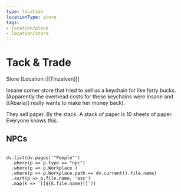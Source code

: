 ```yaml
---
type: location
locationType: store
tags:
- location/place
- location/store
---
```

# Tack & Trade
Store
[Location::[[Tinzelven]]]

Insane corner store that tried to sell us a keychain for like forty bucks. (Apparently the overhead costs for these keychains were insane and [[Abaria]] really wants to make her money back).

They sell paper. By the stack. A stack of paper is 10 sheets of paper. Everyone knows this.

## NPCs

```dataviewjs

dv.list(dv.pages('"People"')
  .where(p => p.type == "npc")
  .where(p => p.Workplace )
  .where(p => p.Workplace.path == dv.current().file.name)
  .sort(p => p.file.name, 'asc')
  .map(k => `[[${k.file.name}]]`))
  
```
